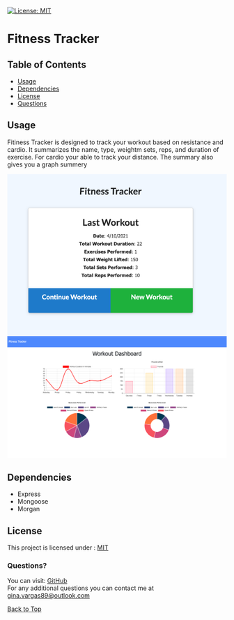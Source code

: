 [![License: MIT](https://img.shields.io/badge/License-MIT-yellow.svg)](https://opensource.org/licenses/MIT)

# Fitness Tracker 

  ## Table of Contents

  * [Usage](#Usage)
  * [Dependencies](#Dependencies)
  * [License](#License)
  * [Questions](#Questions)


## Usage
Fitiness Tracker is designed to track your workout based on resistance and cardio. It summarizes the name, type, weightm sets, reps, and duration of exercise. For cardio your able to track your distance. 
The summary also gives you a graph summery 

![fitness-tracker](./images/fitness-tracker.png)
![workout-dashboard](./images/workout-dashboard.png)

## Dependencies
- Express
- Mongoose
- Morgan

## License 
This project is licensed under : [MIT](https://opensource.org/licenses/MIT)

### Questions?
You can visit: [GitHub](https://github.com/ginavargas1)  
For any additional questions you can contact me at <gina.vargas89@outlook.com>
  
[Back to Top](#table-of-contents)